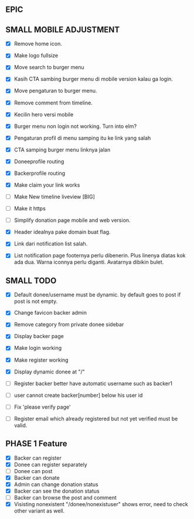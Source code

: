 ## EPIC


## SMALL MOBILE ADJUSTMENT
- [x] Remove home icon.
- [x] Make logo fullsize
- [x] Move search to burger menu
- [x] Kasih CTA sambing burger menu di mobile version kalau ga login.
- [x] Move pengaturan to burger menu.
- [x] Remove comment from timeline.
- [x] Kecilin hero versi mobile
- [x] Burger menu non login not working. Turn into elm?
- [x] Pengaturan profil di menu samping itu ke link yang salah
- [x] CTA samping burger menu linknya jalan
- [x] Doneeprofile routing
- [x] Backerprofile routing
- [x] Make claim your link works
- [ ] Make New timeline liveview [BIG]
- [ ] Make it https
- [ ] Simplify donation page mobile and web version.
- [x] Header idealnya pake domain buat flag.
- [x] Link dari notification list salah.
- [x] List notification page footernya perlu dibenerin. Plus linenya diatas kok ada dua. Warna iconnya perlu diganti. Avatarnya dibikin bulet.





## SMALL TODO
- [x] Default donee/username must be dynamic. by default goes to post if post is not empty. 
- [x] Change favicon backer admin
- [x] Remove category from private donee sidebar
- [x] Display backer page
- [x] Make login working
- [x] Make register working
- [x] Display dynamic donee at "/"
- [ ] Register backer better have automatic username such as backer1
- [ ] user cannot create backer[number] below his user id
- [ ] Fix 'please verify page'
- [ ] Register email which already registered but not yet verified must be valid.


## PHASE 1 Feature
- [x] Backer can register
- [x] Donee can register separately
- [ ] Donee can post
- [x] Backer can donate
- [x] Admin can change donation status
- [x] Backer can see the donation status
- [ ] Backer can browse the post and comment
- [x] Visisting nonexistent "/donee/nonexistuser" shows error, need to check other variant as well.